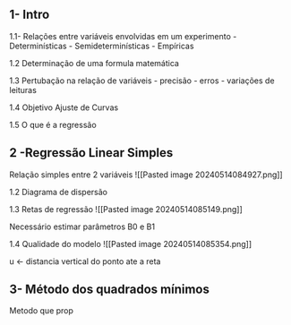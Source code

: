 
## 1- Intro

1.1- Relações entre variáveis envolvidas em um experimento
	 - Determinísticas
	 - Semideterminísticas
	 - Empíricas

1.2 Determinação de uma formula matemática

1.3 Pertubação na relação de variáveis
	- precisão
	- erros
	- variações de leituras

1.4 Objetivo Ajuste de Curvas

1.5 O que é a regressão



## 2 -Regressão Linear Simples

Relação simples entre 2 variáveis
![[Pasted image 20240514084927.png]]

1.2 Diagrama de dispersão

1.3 Retas de regressão 
![[Pasted image 20240514085149.png]]

Necessário estimar parâmetros B0 e B1

1.4 Qualidade do modelo
![[Pasted image 20240514085354.png]]

u <- distancia vertical do ponto ate a reta


## 3- Método dos quadrados mínimos

Metodo que prop